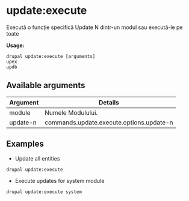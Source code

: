 # update:execute
Execută o funcţie specifică Update N dintr-un modul sau execută-le pe toate

**Usage:**
```
drupal update:execute [arguments]
upex
updb
```

## Available arguments
Argument | Details
---------|-------------
module | Numele Modulului.
update-n | commands.update.execute.options.update-n

## Examples
* Update all entities
```
drupal update:execute
```
* Execute updates for system module
```
drupal update:execute system
```
